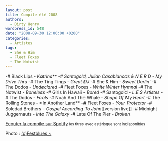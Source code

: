 ```yaml
---
layout: post
title: Compile été 2008
authors:
  - Dirty Henry
wordpress_id: 548
date: "2008-09-30 12:00:00 +0200"
categories:
  - Artistes
tags:
  - She & Him
  - Fleet Foxes
  - The Notwist
---
```


-# Black Lips - *Katrina\*\* -# Santogold, Julian Casablancas & N.E.R.D - *My
Drive Thru** -# The Ting Tings - _Great DJ_ -# She & Him - _Sweet Darlin'_ -#
The Dodos - _Undeclared_ -# Fleet Foxes - _White Winter Hymnal_ -# The Notwist -
_Boneless_ -# Girls In Hawaii - _Bored_ -# Santogold - _L.E.S Artistes_ -# The
Dodos - _Fools_ -# Noah And The Whale - _Shape Of My Heart_ -# The Rolling
Stones - \*In Another Land** -# Fleet Foxes - _Your Protector_ -# Soledad
Brothers - _Gospel According To John_[[version live]] -# Midnight Juggernauts -
_Into The Galaxy_ -# Late Of The Pier - _Broken_

[Ecouter la compile sur Spotify](http://open.spotify.com/user/dirtyhenry/playlist/1VP5aJyxAPlrDWI4QnNtrN)
<small>les titres avec astérisque sont indisponibles</small>

Photo : [(c)Festblues ~](http://flickr.com/photos/festblues/577062642/)
